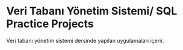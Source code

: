 # Veri Tabanı Yönetim Sistemi/ SQL Practice Projects
Veri tabanı yönetim sistemi dersinde yapılan uygulamaları içerir.

